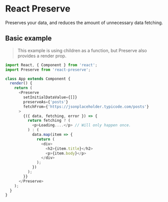 # React Preserve

Preserves your data, and reduces the amount of unnecessary data fetching.

## Basic example

> This example is using children as a function, but Preserve also provides a render prop.

```js
import React, { Component } from 'react';
import Preserve from 'react-preserve';

class App extends Component {
  render() {
    return (
      <Preserve
        setInitialDataValue={[]}
        preserveAs={'posts'}
        fetchFrom={'https://jsonplaceholder.typicode.com/posts'}
      >
        {({ data, fetching, error }) => {
          return fetching ? (
            <p>Loading....</p> // Will only happen once.
          ) : (
            data.map(item => {
              return (
                <div>
                  <h2>{item.title}</h2>
                  <p>{item.body}</p>
                </div>
              );
            })
          );
        }}
      </Preserve>
    );
  }
}
```
